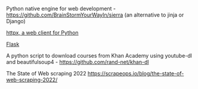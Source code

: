 
Python native engine for web development  - https://github.com/BrainStormYourWayIn/sierra
(an alternative to jinja or Django)

[httpx, a web client for Python](https://opensource.com/article/22/3/python-httpx)

[Flask](https://www.python-me.org/python-flask)


A python script to download courses from Khan Academy using youtube-dl and beautifulsoup4 -
https://github.com/rand-net/khan-dl

The State of Web scraping 2022
https://scrapeops.io/blog/the-state-of-web-scraping-2022/
